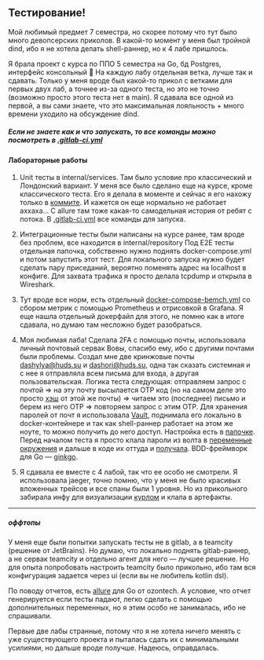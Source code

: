 ## Тестирование!

Мой любимый предмет 7 семестра, но скорее потому что тут было много девопсерских приколов. В какой-то момент у меня был тройной dind, ибо я не хотела делать shell-раннер, но к 4 лабе пришлось.


Я брала проект с курса по ППО 5 семестра на Go, бд Postgres, интерфейс консольный 💅
На каждую лабу отдельная ветка, лучше так и сдавать. Только у меня вроде был какой-то прикол с ветками для первых двух лаб, а точнее из-за одного теста, но это не точно (возможно просто этого теста нет в main). Я сдавала все одной из первой, а вы сами знаете, что это максимальная лояльность + много времени уходило на обсуждение dind.



##### Если не знаете как и что запускать, то все команды можно посмотреть в [.gitlab-ci.yml](https://github.com/Dashori/bmstu-testing/blob/main/.gitlab-ci.yml)


#### Лабораторные работы
1. Unit тесты в internal/services. Там было условие про классический и Лондонский вариант. У меня все было сделано еще на курсе, кроме классического теста. Его я делала в моменте и сейчас я его нахожу только в [коммите](https://github.com/Dashori/bmstu-testing/commit/add3e6abb2231b2c384a9ba72ec1470074004523#diff-670949da573334494a923566f54ce892c39fd4ed04f885bcae07c509bffdf14aR231). И кажется он еще нормально не работает аххаха... С allure там тоже какая-то самодельная история от ребят с потока. В [.gitlab-ci.yml](https://github.com/Dashori/bmstu-testing/blob/main/.gitlab-ci.yml) все команды для запуска.


2. Интеграционные тесты были написаны на курсе ранее, там вроде без проблем, все находится в internal/repository Под E2E тесты отдельная папочка, собственно нужно поднять docker-compose.yml и потом запустить этот тест. Для локального запуска нужно будет сделать пару приседаний, вероятно поменять адрес на localhost в конфиге. Для захвата трафика я просто делала tcpdump и открыла в Wireshark.


3. Тут вроде все норм, есть отдельный [docker-compose-bemch.yml](https://github.com/Dashori/bmstu-testing/blob/main/docker-compose-bench.yaml) со сбором метрик с помощью Prometheus и отрисовкой в Grafana. Я еще нашла отдельный докерфайл для этого, не помню как в итоге сдавала, но думаю там несложно будет разобраться.


4. Моя любимая лаба! Сделала 2FA с помощью почты, использовала личный почтовый сервак Вовы, спасибо ему, ибо с другими почтами были проблемы. Создал мне две кринжовые почты dashylya@huds.su и dashori@huds.su, одна так сказать системная и с нее я отправляла всем письма для входа, а другая пользовательская. 
Логика теста следующая: отправляем запрос с почтой => на эту почту высылается OTP код (но на самом деле это просто [хэш](https://github.com/Dashori/bmstu-testing/blob/main/backend/internal/services/implementation/client.go#L86) от этой же почты) => читаем это (последнее) письмо и берем из него OTP => повторяем запрос с этим OTP. Для хранения паролей от почт я использовала [Vault](https://www.vaultproject.io/), поднимала его локально в docker-контейнере и так как shell-раннер работает на этом же ноуте, то можно получить до него доступ. Настройка есть в [папочке](https://github.com/Dashori/bmstu-testing/tree/main/vault). Перед началом теста я просто клала пароли из волта в [переменные окружения](https://github.com/Dashori/bmstu-testing/blob/main/.gitlab-ci.yml#L67) и дальше в коде их оттуда и [получала](https://github.com/Dashori/bmstu-testing/blob/lab_04/e2e/client_controller/client_otp_test.go#L37). BDD-фреймворк для Go — [ginkgo](github.com/onsi/ginkgo).


5. Я сдавала ее вместе с 4 лабой, так что ее особо не смотрели. Я использовала jaeger, точно помню, что у меня не было красивых вложенных трейсов и все спаны были 1 уровня. Но из прикольного забирала инфу для визуализации [курлом](https://github.com/Dashori/bmstu-testing/blob/lab_05/.gitlab-ci.yml#L53) и клала в артефакты.



----


##### оффтопы


У меня еще были попытки запускать тесты не в gitlab, а в teamcity (решение от JetBrains). Но думаю, что локально поднять gitlab-раннер, а не сервак teamcity и отдельно агент для него — лучшее решение. Но для опыта попробовать настроить teamcity было прикольно, ибо там вся конфигурация задается через ui (если вы не любитель kotlin dsl).


По поводу отчетов, есть [allure](https://github.com/ozontech/allure-go) для Go от ozontech. А условие, что отчет генерируется если тесты падают, легко сделать с помощью дополнительных переменных, но я этим особо не занималась, ибо не спрашивали.

Первые две лабы странные, потому что я не хотела ничего менять с уже существующего проекта и пыталась сдать их с минимальными усилиями, но дальше вроде получше. Надеюсь, оправдалась.
